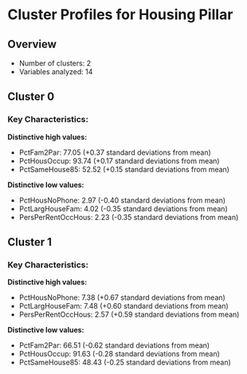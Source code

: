 # Cluster Profiles for Housing Pillar

## Overview
- Number of clusters: 2
- Variables analyzed: 14

## Cluster 0

### Key Characteristics:

**Distinctive high values:**
- PctFam2Par: 77.05 (+0.37 standard deviations from mean)
- PctHousOccup: 93.74 (+0.17 standard deviations from mean)
- PctSameHouse85: 52.52 (+0.15 standard deviations from mean)

**Distinctive low values:**
- PctHousNoPhone: 2.97 (-0.40 standard deviations from mean)
- PctLargHouseFam: 4.02 (-0.35 standard deviations from mean)
- PersPerRentOccHous: 2.23 (-0.35 standard deviations from mean)

## Cluster 1

### Key Characteristics:

**Distinctive high values:**
- PctHousNoPhone: 7.38 (+0.67 standard deviations from mean)
- PctLargHouseFam: 7.48 (+0.60 standard deviations from mean)
- PersPerRentOccHous: 2.57 (+0.59 standard deviations from mean)

**Distinctive low values:**
- PctFam2Par: 66.51 (-0.62 standard deviations from mean)
- PctHousOccup: 91.63 (-0.28 standard deviations from mean)
- PctSameHouse85: 48.43 (-0.25 standard deviations from mean)

